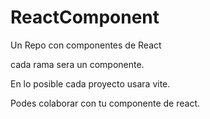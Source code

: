 # ReactComponent
Un Repo con componentes de React

cada rama sera un componente.

En lo posible cada proyecto usara vite.

Podes colaborar con tu componente de react. 
